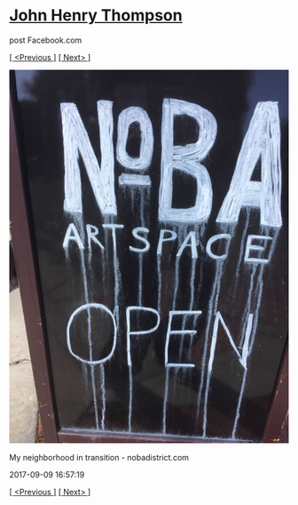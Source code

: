 # [John Henry Thompson](../README.md)
post Facebook.com

[[ <Previous ]](2017-09-09-4.md) [[ Next> ]](2017-09-09-6.md)

[![](../media/2017-09-09/Timeline-Photos-My-neighborhood-in-transition-nobadistrict-com-2.jpg)](../README.md)

My neighborhood in transition - nobadistrict.com

2017-09-09 16:57:19

[[ <Previous ]](2017-09-09-4.md) [[ Next> ]](2017-09-09-6.md)